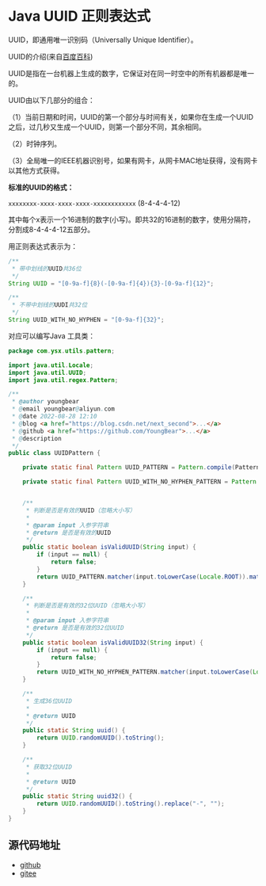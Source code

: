 # Java UUID 正则表达式

UUID，即通用唯一识别码（Universally Unique Identifier）。

UUID的介绍(来自[百度百科](<https://baike.baidu.com/item/UUID/5921266?fr=aladdin>))

UUID是指在一台机器上生成的数字，它保证对在同一时空中的所有机器都是唯一的。

UUID由以下几部分的组合：

（1）当前日期和时间，UUID的第一个部分与时间有关，如果你在生成一个UUID之后，过几秒又生成一个UUID，则第一个部分不同，其余相同。

（2）时钟序列。

（3）全局唯一的IEEE机器识别号，如果有网卡，从网卡MAC地址获得，没有网卡以其他方式获得。

**标准的UUID的格式：**

`xxxxxxxx-xxxx-xxxx-xxxx-xxxxxxxxxxxx` (8-4-4-4-12)

其中每个x表示一个16进制的数字(小写)。即共32的16进制的数字，使用分隔符，分割成8-4-4-4-12五部分。

用正则表达式表示为：

```java
/**
 * 带中划线的UUID共36位
 */
String UUID = "[0-9a-f]{8}(-[0-9a-f]{4}){3}-[0-9a-f]{12}";

/**
 * 不带中划线的UUDI共32位
 */
String UUID_WITH_NO_HYPHEN = "[0-9a-f]{32}";
```

对应可以编写Java 工具类：

```java
package com.ysx.utils.pattern;

import java.util.Locale;
import java.util.UUID;
import java.util.regex.Pattern;

/**
 * @author youngbear
 * @email youngbear@aliyun.com
 * @date 2022-08-28 12:10
 * @blog <a href="https://blog.csdn.net/next_second">...</a>
 * @github <a href="https://github.com/YoungBear">...</a>
 * @description
 */
public class UUIDPattern {

    private static final Pattern UUID_PATTERN = Pattern.compile(PatternConstant.UUID);

    private static final Pattern UUID_WITH_NO_HYPHEN_PATTERN = Pattern.compile(PatternConstant.UUID_WITH_NO_HYPHEN);


    /**
     * 判断是否是有效的UUID（忽略大小写）
     *
     * @param input 入参字符串
     * @return 是否是有效的UUID
     */
    public static boolean isValidUUID(String input) {
        if (input == null) {
            return false;
        }
        return UUID_PATTERN.matcher(input.toLowerCase(Locale.ROOT)).matches();
    }

    /**
     * 判断是否是有效的32位UUID（忽略大小写）
     *
     * @param input 入参字符串
     * @return 是否是有效的32位UUID
     */
    public static boolean isValidUUID32(String input) {
        if (input == null) {
            return false;
        }
        return UUID_WITH_NO_HYPHEN_PATTERN.matcher(input.toLowerCase(Locale.ROOT)).matches();
    }

    /**
     * 生成36位UUID
     *
     * @return UUID
     */
    public static String uuid() {
        return UUID.randomUUID().toString();
    }

    /**
     * 获取32位UUID
     *
     * @return UUID
     */
    public static String uuid32() {
        return UUID.randomUUID().toString().replace("-", "");
    }
}
```



## 源代码地址

- [github](https://github.com/YoungBear/JavaUtils)
- [gitee](https://gitee.com/YoungBear2023/JavaUtils)

